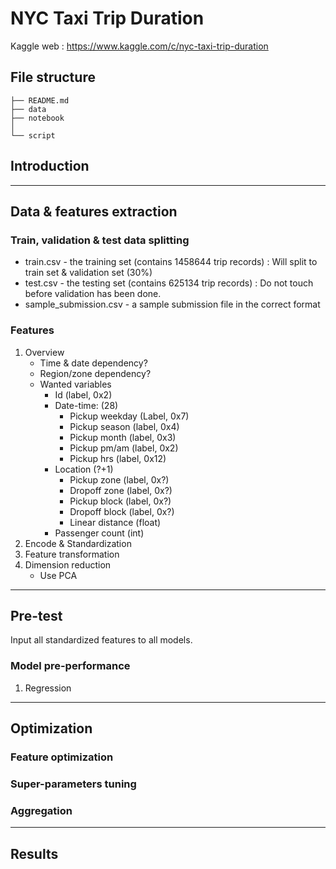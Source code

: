 # NYC Taxi Trip Duration
Kaggle web : https://www.kaggle.com/c/nyc-taxi-trip-duration

## File structure

```
├── README.md
├── data
├── notebook
│  
└── script
```

## Introduction
---
## Data & features extraction
### Train, validation & test data splitting
* train.csv - the training set (contains 1458644 trip records) : Will split to train set & validation set (30%)
* test.csv - the testing set (contains 625134 trip records) : Do not touch before validation has been done.
* sample_submission.csv - a sample submission file in the correct format
### Features
1. Overview
   * Time & date dependency?
   * Region/zone dependency?    
   * Wanted variables
     * Id (label, 0x2)
     * Date-time: (28)
       * Pickup weekday  (Label, 0x7)
       * Pickup season   (label, 0x4)
       * Pickup month    (label, 0x3)
       * Pickup pm/am    (label, 0x2)  
       * Pickup hrs      (label, 0x12)
     * Location (?+1)
       * Pickup  zone    (label, 0x?)
       * Dropoff zone    (label, 0x?)
       * Pickup block    (label, 0x?)
       * Dropoff block   (label, 0x?)
       * Linear distance (float)
     * Passenger count   (int)
2. Encode & Standardization
3. Feature transformation
4. Dimension reduction
   * Use PCA
---
## Pre-test
Input all standardized features to all models.
### Model pre-performance
1. Regression
---
## Optimization
### Feature optimization
### Super-parameters tuning  
### Aggregation
---
## Results  
